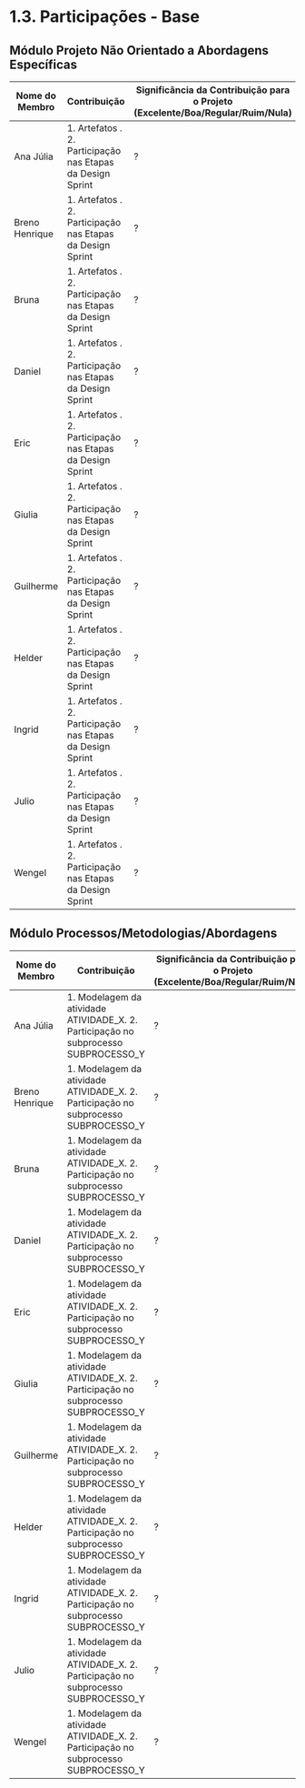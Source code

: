 # 1.3. Participações - Base
## Módulo Projeto Não Orientado a Abordagens Específicas

|Nome do Membro | Contribuição | Significância da Contribuição para o Projeto (Excelente/Boa/Regular/Ruim/Nula) |
| -- | -- | -- |
| Ana Júlia  |  1. Artefatos . 2. Participação nas Etapas da Design Sprint | ? |
| Breno Henrique  |  1. Artefatos . 2. Participação nas Etapas da Design Sprint | ? |
| Bruna  |  1. Artefatos . 2. Participação nas Etapas da Design Sprint | ? |
| Daniel  |  1. Artefatos . 2. Participação nas Etapas da Design Sprint | ? |
| Eric  |  1. Artefatos . 2. Participação nas Etapas da Design Sprint | ? |
| Giulia  |  1. Artefatos . 2. Participação nas Etapas da Design Sprint | ? |
| Guilherme  |  1. Artefatos . 2. Participação nas Etapas da Design Sprint | ? |
| Helder  |  1. Artefatos . 2. Participação nas Etapas da Design Sprint | ? |
| Ingrid  |  1. Artefatos . 2. Participação nas Etapas da Design Sprint | ? |
| Julio  |  1. Artefatos . 2. Participação nas Etapas da Design Sprint | ? |
| Wengel  |  1. Artefatos . 2. Participação nas Etapas da Design Sprint | ? |



## Módulo Processos/Metodologias/Abordagens

|Nome do Membro | Contribuição | Significância da Contribuição para o Projeto (Excelente/Boa/Regular/Ruim/Nula) |
| -- | -- | -- |
| Ana Júlia  |  1. Modelagem da atividade ATIVIDADE_X. 2. Participação no subprocesso SUBPROCESSO_Y | ? |
| Breno Henrique  |  1. Modelagem da atividade ATIVIDADE_X. 2. Participação no subprocesso SUBPROCESSO_Y | ? |
| Bruna  |  1. Modelagem da atividade ATIVIDADE_X. 2. Participação no subprocesso SUBPROCESSO_Y | ? |
| Daniel  |  1. Modelagem da atividade ATIVIDADE_X. 2. Participação no subprocesso SUBPROCESSO_Y | ? |
| Eric  |  1. Modelagem da atividade ATIVIDADE_X. 2. Participação no subprocesso SUBPROCESSO_Y | ? |
| Giulia  |  1. Modelagem da atividade ATIVIDADE_X. 2. Participação no subprocesso SUBPROCESSO_Y | ? |
| Guilherme  |  1. Modelagem da atividade ATIVIDADE_X. 2. Participação no subprocesso SUBPROCESSO_Y | ? |
| Helder  |  1. Modelagem da atividade ATIVIDADE_X. 2. Participação no subprocesso SUBPROCESSO_Y | ? |
| Ingrid  |  1. Modelagem da atividade ATIVIDADE_X. 2. Participação no subprocesso SUBPROCESSO_Y | ? |
| Julio  |  1. Modelagem da atividade ATIVIDADE_X. 2. Participação no subprocesso SUBPROCESSO_Y | ? |
| Wengel  |  1. Modelagem da atividade ATIVIDADE_X. 2. Participação no subprocesso SUBPROCESSO_Y | ? |